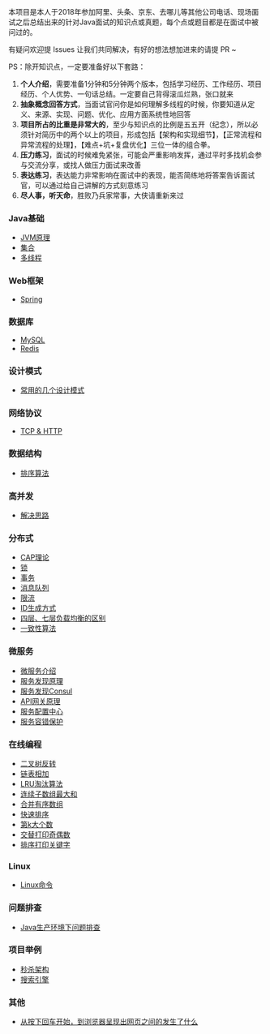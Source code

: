本项目是本人于2018年参加阿里、头条、京东、去哪儿等其他公司电话、现场面试之后总结出来的针对Java面试的知识点或真题，每个点或题目都是在面试中被问过的。

有疑问欢迎提 Issues 让我们共同解决，有好的想法想加进来的请提 PR ~

PS：除开知识点，一定要准备好以下套路：  
1. **个人介绍**，需要准备1分钟和5分钟两个版本，包括学习经历、工作经历、项目经历、个人优势、一句话总结。一定要自己背得滚瓜烂熟，张口就来
2. **抽象概念回答方式**，当面试官问你是如何理解多线程的时候，你要知道从定义、来源、实现、问题、优化、应用方面系统性地回答
3. **项目所占的比重是非常大的**，至少与知识点的比例是五五开（纪念），所以必须针对简历中的两个以上的项目，形成包括【架构和实现细节】，【正常流程和异常流程的处理】，【难点+坑+复盘优化】三位一体的组合拳。
4. **压力练习**，面试的时候难免紧张，可能会严重影响发挥，通过平时多找机会参与交流分享，或找人做压力面试来改善
5. **表达练习**，表达能力非常影响在面试中的表现，能否简练地将答案告诉面试官，可以通过给自己讲解的方式刻意练习
6. **尽人事，听天命**，胜败乃兵家常事，大侠请重新来过

### Java基础
* [JVM原理](https://github.com/xbox1994/2018-Java-Interview/blob/master/MD/Java基础-JVM原理.md)
* [集合](https://github.com/xbox1994/2018-Java-Interview/blob/master/MD/Java基础-集合.md)
* [多线程](https://github.com/xbox1994/2018-Java-Interview/blob/master/MD/Java基础-多线程.md)
### Web框架
* [Spring](https://github.com/xbox1994/2018-Java-Interview/blob/master/MD/Web框架-Spring.md)
### 数据库
* [MySQL](https://github.com/xbox1994/2018-Java-Interview/blob/master/MD/数据库-MySQL.md)
* [Redis](https://github.com/xbox1994/2018-Java-Interview/blob/master/MD/数据库-Redis.md)
### 设计模式
* [常用的几个设计模式](https://github.com/xbox1994/2018-Java-Interview/blob/master/MD/设计模式.md)
### 网络协议
* [TCP & HTTP](https://github.com/xbox1994/2018-Java-Interview/blob/master/MD/TCP&HTTP.md)
### 数据结构
* [排序算法](https://github.com/xbox1994/2018-Java-Interview/blob/master/MD/排序算法.md)
### 高并发
* [解决思路](https://github.com/xbox1994/2018-Java-Interview/blob/master/MD/高并发.md)
### 分布式
* [CAP理论](https://www.zhihu.com/question/54105974)
* [锁](https://www.jianshu.com/p/c2b4aa7a12f1)
* [事务](https://mp.weixin.qq.com/s/gg4q_53eiHCI3OUWzN7eWg)
* [消息队列](https://github.com/xbox1994/2018-Java-Interview/blob/master/MD/分布式-消息队列.md)
* [限流](https://crossoverjie.top/2018/04/28/sbc/sbc7-Distributed-Limit)
* [ID生成方式](https://github.com/xbox1994/2018-Java-Interview/blob/master/MD/ID生成方式.md)
* [四层、七层负载均衡的区别](https://www.jianshu.com/p/fa937b8e6712)
* [一致性算法](https://github.com/crossoverJie/JCSprout/blob/master/MD/Consistent-Hash.md)
### 微服务
* [微服务介绍](http://www.wangtianyi.top/blog/2017/04/16/microservies-1-introduction-to-microservies/)
* [服务发现原理](http://www.wangtianyi.top/blog/2017/05/15/zai-wei-fu-wu-jia-gou-zhong-de-fu-wu-fa-xian-ji-zhi/)
* [服务发现Consul](http://sjyuan.cc/service-registration-and-discovery/)
* [API网关原理](http://www.wangtianyi.top/blog/2017/04/22/yi-microservies-2-building-microservices-using-an-api-gateway/)
* [服务配置中心](http://sjyuan.cc/service-config-server/)
* [服务容错保护](http://sjyuan.cc/service-fault-tolerant-protected-with-hytrix/)
### 在线编程
* [二叉树反转](https://github.com/xbox1994/2018-Java-Interview/blob/master/MD/在线编程-二叉树反转.md)
* [链表相加](https://github.com/xbox1994/2018-Java-Interview/blob/master/MD/在线编程-链表相加.md)
* [LRU淘汰算法](https://github.com/xbox1994/2018-Java-Interview/blob/master/MD/在线编程-LRU淘汰算法.md)
* [连续子数组最大和](https://github.com/xbox1994/2018-Java-Interview/blob/master/MD/在线编程-合并有序数组.md)
* [合并有序数组](https://github.com/xbox1994/2018-Java-Interview/blob/master/MD/在线编程-连续子数组最大和.md)
* [快速排序](https://github.com/xbox1994/2018-Java-Interview/blob/master/MD/在线编程-快速排序.md)
* [第k大个数](https://github.com/xbox1994/2018-Java-Interview/blob/master/MD/在线编程-第k大个数.md)
* [交替打印奇偶数](https://github.com/xbox1994/2018-Java-Interview/blob/master/MD/在线编程-交替打印奇偶数.md)
* [排序打印关键字](https://github.com/xbox1994/2018-Java-Interview/blob/master/MD/在线编程-排序打印关键字.md)
### Linux
* [Linux命令](https://github.com/xbox1994/2018-Java-Interview/blob/master/MD/Linux.md)
### 问题排查
* [Java生产环境下问题排查](http://www.wangtianyi.top/blog/2018/07/20/javasheng-chan-huan-jing-xia-wen-ti-pai-cha/)
### 项目举例
* [秒杀架构](https://github.com/xbox1994/2018-Java-Interview/blob/master/MD/秒杀架构.md)
* [搜索引擎](https://github.com/xbox1994/2018-Java-Interview/blob/master/MD/搜索引擎.md)
### 其他
* [从按下回车开始，到浏览器呈现出网页之间的发生了什么](http://www.wangtianyi.top/blog/2017/10/22/cong-urlkai-shi-,ding-wei-shi-jie/)
